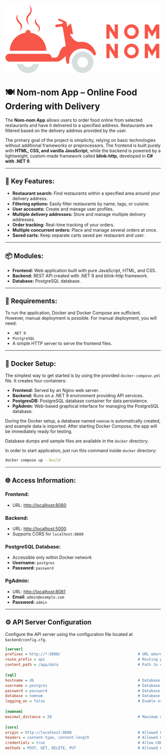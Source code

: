 <img src="frontend/images/logo.png" alt="Nom-nom Logo" width="500"/>

# 🍽️ Nom-nom App – Online Food Ordering with Delivery

The **Nom-nom App** allows users to order food online from selected restaurants and have it delivered to a specified address. Restaurants are filtered based on the delivery address provided by the user.

The primary goal of the project is simplicity, relying on basic technologies without additional frameworks or preprocessors. The frontend is built purely with **HTML, CSS, and vanilla JavaScript**, while the backend is powered by a lightweight, custom-made framework called **blink-http**, developed in **C# with .NET 9**.

---

## 🌟 Key Features:

* **Restaurant search:** Find restaurants within a specified area around your delivery address.
* **Filtering options:** Easily filter restaurants by name, tags, or cuisine.
* **User accounts:** Create and manage user profiles.
* **Multiple delivery addresses:** Store and manage multiple delivery addresses.
* **Order tracking:** Real-time tracking of your orders.
* **Multiple concurrent orders:** Place and manage several orders at once.
* **Saved carts:** Keep separate carts saved per restaurant and user.


---

## 📦 Modules:

* **Frontend:** Web application built with pure JavaScript, HTML, and CSS.
* **Backend:** REST API created with .NET 9 and blink-http framework.
* **Database:** PostgreSQL database.

---

## 🚀 Requirements:

To run the application, Docker and Docker Compose are sufficient. However, manual deployment is possible. For manual deployment, you will need:

* `.NET 9`
* `PostgreSQL`
* A simple HTTP server to serve the frontend files.

---

## 🐳 Docker Setup:

The simplest way to get started is by using the provided `docker-compose.yml` file. It creates four containers:

* **Frontend:** Served by an Nginx web server.
* **Backend:** Runs on a .NET 9 environment providing API services.
* **PostgresDB:** PostgreSQL database container for data persistence.
* **PgAdmin:** Web-based graphical interface for managing the PostgreSQL database.

During the Docker setup, a database named `nomnom` is automatically created, and example data is imported. After starting Docker Compose, the app will be immediately ready for testing.

Database dumps and sample files are available in the `docker` directory.

In order to start application, just run this command inside `docker` directory:
```sh
docker compose up --build
```

---

## 🌐 Access Information:

### Frontend:

* URL: [http://localhost:8080](http://localhost:8080)

### Backend:

* URL: [http://localhost:5000](http://localhost:5000)
* Supports CORS for `localhost:8080`

### PostgreSQL Database:

* Accessible only within Docker network
* **Username:** `postgres`
* **Password:** `password`

### PgAdmin:

* URL: [http://localhost:8081](http://localhost:8081)
* **Email:** `admin@example.com`
* **Password:** `admin`

---

## ⚙️ API Server Configuration

Configure the API server using the configuration file located at `backend/config.cfg`.

```ini
[server]
prefixes = http://*:5000/                                   # URL where the server listens
route_prefix = api                                          # Routing prefix
content_path = /app/data                                    # Path to content directory (e.g., restaurant banners)

[sql]
hostname = db                                               # Database server address
username = postgres                                         # Database username
password = password                                         # Database user password
database = nomnom                                           # Database name
logging_on = false                                          # Enable or disable SQL query logging

[nomnom]
maximal_distance = 20                                       # Maximum distance in kilometers for restaurant search

[cors]
origin = http://localhost:8080                              # Allowed CORS origins
headers = content-type, content-length                      # Allowed CORS headers
credentials = true                                          # Allow CORS credentials
methods = POST, GET, DELETE, PUT                            # Allowed CORS methods
```

